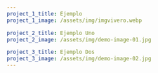 ```yaml
---
project_1_title: Ejemplo
project_1_image: /assets/img/imgvivero.webp

project_2_title: Ejemplo Uno
project_2_image: /assets/img/demo-image-01.jpg

project_3_title: Ejemplo Dos
project_3_image: /assets/img/demo-image-02.jpg
---
```

